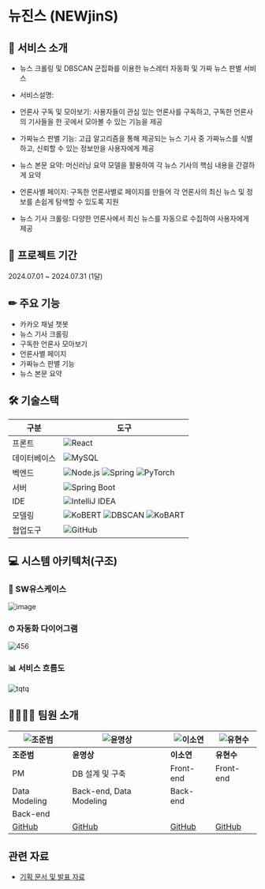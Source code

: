 # 뉴진스 (NEWjinS)
## 📢 서비스 소개
+ 뉴스 크롤링 및 DBSCAN 군집화를 이용한 뉴스레터 자동화 및 가짜 뉴스 판별 서비스

+ 서비스설명:
 + 언론사 구독 및 모아보기: 사용자들이 관심 있는 언론사를 구독하고, 구독한 언론사의 기사들을 한 곳에서 모아볼 수 있는 기능을 제공
 + 가짜뉴스 판별 기능: 고급 알고리즘을 통해 제공되는 뉴스 기사 중 가짜뉴스를 식별하고, 신뢰할 수 있는 정보만을 사용자에게 제공
 + 뉴스 본문 요약: 머신러닝 요약 모델을 활용하여 각 뉴스 기사의 핵심 내용을 간결하게 요약
 + 언론사별 페이지: 구독한 언론사별로 페이지를 만들어 각 언론사의 최신 뉴스 및 정보를 손쉽게 탐색할 수 있도록 지원
 + 뉴스 기사 크롤링: 다양한 언론사에서 최신 뉴스를 자동으로 수집하여 사용자에게 제공

## 📅 프로젝트 기간
2024.07.01 ~ 2024.07.31 (1달)


## ✏ 주요 기능
 + 카카오 채널 챗봇
 + 뉴스 기사 크롤링
 + 구독한 언론사 모아보기
 + 언론사별 페이지
 + 가짜뉴스 판별 기능
 + 뉴스 본문 요약

## 🛠 기술스택

| 구분       | 도구                                                                                                                                           |
|------------|------------------------------------------------------------------------------------------------------------------------------------------------|
| 프론트     | ![React](https://img.shields.io/badge/react-61DAFB?style=for-the-badge&logo=react&logoColor=black)                                          |
| 데이터베이스 | ![MySQL](https://img.shields.io/badge/mysql-4479A1?style=for-the-badge&logo=mysql&logoColor=white)                                          |
| 벡엔드     | ![Node.js](https://img.shields.io/badge/node.js-339933?style=for-the-badge&logo=Node.js&logoColor=white) ![Spring](https://img.shields.io/badge/spring-6DB33F?style=for-the-badge&logo=spring&logoColor=white) ![PyTorch](https://img.shields.io/badge/PyTorch-%23EE4C2C?style=for-the-badge&logo=pytorch&logoColor=white) |
| 서버       | ![Spring Boot](https://img.shields.io/badge/springboot-6DB33F?style=for-the-badge&logo=springboot&logoColor=white)                           |
| IDE        | ![IntelliJ IDEA](https://img.shields.io/badge/IntelliJ%20IDEA-%230071C5?style=for-the-badge&logo=intellijidea&logoColor=white)            |
| 모델링      | ![KoBERT](https://img.shields.io/badge/KoBERT-%23FF5733?style=for-the-badge&logo=python&logoColor=white) ![DBSCAN](https://img.shields.io/badge/DBSCAN-%2333C1FF?style=for-the-badge&logo=python&logoColor=white) ![KoBART](https://img.shields.io/badge/KoBART-%2375FF33?style=for-the-badge&logo=python&logoColor=white)    |
| 협업도구    | ![GitHub](https://img.shields.io/badge/github-181717?style=for-the-badge&logo=github&logoColor=white)                                     |

## 💻 시스템 아키텍처(구조)
### 💬 SW유스케이스
![image](https://github.com/user-attachments/assets/119fa6c1-eb50-4acb-b3e7-7980dba731f9)

### ⏱ 자동화 다이어그램
![456](https://github.com/user-attachments/assets/83e62cd1-4a93-41e0-b684-a30408bc6792)

### 📊 서비스 흐름도
![tqtq](https://github.com/user-attachments/assets/542ca535-0d76-4464-a1a7-434daf7d3516)

   



## 👨‍👩‍👧‍👦 팀원 소개

| ![조준범](사진_URL) | ![윤명상](사진_URL) | ![이소연](사진_URL) | ![유현수](사진_URL) |
|-------------------|-------------------|-------------------|-------------------|
| **조준범**        | **윤명상**        | **이소연**        | **유현수**        |
| PM                | DB 설계 및 구축   | Front-end        | Front-end         |
| Data Modeling     | Back-end, Data Modeling | Back-end       |                   |
| Back-end          |                   |                   |                   |
| [GitHub](https://github.com/junbeom09) | [GitHub](https://github.com/Med1tation) | [GitHub](https://github.com/ssoy1) | [GitHub](https://github.com/EasyPeasy0) |



## 관련 자료
- [기획 문서 및 발표 자료](https://drive.google.com/drive/folders/1q44AQBK_FeTlDoVbJE38ONfbDm9C4KkT)



